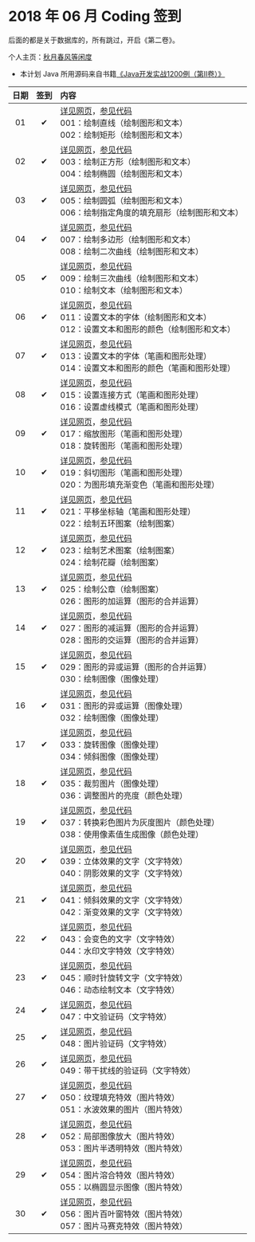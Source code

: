 # 2018 年 06 月 Coding 签到

后面的都是关于数据库的，所有跳过，开启《第二卷》。

个人主页：<a href="http://renkaigis.com/" target="_blank">秋月春风等闲度</a>

- 本计划 Java 所用源码来自书籍<a href="https://book.douban.com/subject/6535595/" target="_blank">《Java开发实战1200例（第Ⅱ卷）》</a>

| 日期 | 签到 | 内容 |
| :---: | :---: | :--- |
| 01 | ✔ | <a href="http://blog.renkaigis.com/KeepCoding/2018/06/01" target="_blank">详见网页</a>，<a href="https://github.com/renkaigis/KeepCoding/tree/master/2018/06/01" target="_blank">参见代码</a><br>001：绘制直线（绘制图形和文本）<br>002：绘制矩形（绘制图形和文本） |
| 02 | ✔ | <a href="http://blog.renkaigis.com/KeepCoding/2018/06/02" target="_blank">详见网页</a>，<a href="https://github.com/renkaigis/KeepCoding/tree/master/2018/06/02" target="_blank">参见代码</a><br>003：绘制正方形（绘制图形和文本）<br>004：绘制椭圆（绘制图形和文本） |
| 03 | ✔ | <a href="http://blog.renkaigis.com/KeepCoding/2018/06/03" target="_blank">详见网页</a>，<a href="https://github.com/renkaigis/KeepCoding/tree/master/2018/06/03" target="_blank">参见代码</a><br>005：绘制圆弧（绘制图形和文本）<br>006：绘制指定角度的填充扇形（绘制图形和文本） |
| 04 | ✔ | <a href="http://blog.renkaigis.com/KeepCoding/2018/06/04" target="_blank">详见网页</a>，<a href="https://github.com/renkaigis/KeepCoding/tree/master/2018/06/04" target="_blank">参见代码</a><br>007：绘制多边形（绘制图形和文本）<br>008：绘制二次曲线（绘制图形和文本） |
| 05 | ✔ | <a href="http://blog.renkaigis.com/KeepCoding/2018/06/05" target="_blank">详见网页</a>，<a href="https://github.com/renkaigis/KeepCoding/tree/master/2018/06/05" target="_blank">参见代码</a><br>009：绘制三次曲线（绘制图形和文本）<br>010：绘制文本（绘制图形和文本） |
| 06 | ✔ | <a href="http://blog.renkaigis.com/KeepCoding/2018/06/06" target="_blank">详见网页</a>，<a href="https://github.com/renkaigis/KeepCoding/tree/master/2018/06/06" target="_blank">参见代码</a><br>011：设置文本的字体（绘制图形和文本）<br>012：设置文本和图形的颜色（绘制图形和文本） |
| 07 | ✔ | <a href="http://blog.renkaigis.com/KeepCoding/2018/06/07" target="_blank">详见网页</a>，<a href="https://github.com/renkaigis/KeepCoding/tree/master/2018/06/07" target="_blank">参见代码</a><br>013：设置文本的字体（笔画和图形处理）<br>014：设置文本和图形的颜色（笔画和图形处理） |
| 08 | ✔ | <a href="http://blog.renkaigis.com/KeepCoding/2018/06/08" target="_blank">详见网页</a>，<a href="https://github.com/renkaigis/KeepCoding/tree/master/2018/06/08" target="_blank">参见代码</a><br>015：设置连接方式（笔画和图形处理）<br>016：设置虚线模式（笔画和图形处理） |
| 09 | ✔ | <a href="http://blog.renkaigis.com/KeepCoding/2018/06/09" target="_blank">详见网页</a>，<a href="https://github.com/renkaigis/KeepCoding/tree/master/2018/06/09" target="_blank">参见代码</a><br>017：缩放图形（笔画和图形处理）<br>018：旋转图形（笔画和图形处理） |
| 10 | ✔ | <a href="http://blog.renkaigis.com/KeepCoding/2018/06/10" target="_blank">详见网页</a>，<a href="https://github.com/renkaigis/KeepCoding/tree/master/2018/06/10" target="_blank">参见代码</a><br>019：斜切图形（笔画和图形处理）<br>020：为图形填充渐变色（笔画和图形处理） |
| 11 | ✔ | <a href="http://blog.renkaigis.com/KeepCoding/2018/06/11" target="_blank">详见网页</a>，<a href="https://github.com/renkaigis/KeepCoding/tree/master/2018/06/11" target="_blank">参见代码</a><br>021：平移坐标轴（笔画和图形处理）<br>022：绘制五环图案（绘制图案） |
| 12 | ✔ | <a href="http://blog.renkaigis.com/KeepCoding/2018/06/12" target="_blank">详见网页</a>，<a href="https://github.com/renkaigis/KeepCoding/tree/master/2018/06/12" target="_blank">参见代码</a><br>023：绘制艺术图案（绘制图案）<br>024：绘制花瓣（绘制图案） |
| 13 | ✔ | <a href="http://blog.renkaigis.com/KeepCoding/2018/06/13" target="_blank">详见网页</a>，<a href="https://github.com/renkaigis/KeepCoding/tree/master/2018/06/13" target="_blank">参见代码</a><br>025：绘制公章（绘制图案）<br>026：图形的加运算（图形的合并运算） |
| 14 | ✔ | <a href="http://blog.renkaigis.com/KeepCoding/2018/06/14" target="_blank">详见网页</a>，<a href="https://github.com/renkaigis/KeepCoding/tree/master/2018/06/14" target="_blank">参见代码</a><br>027：图形的减运算（图形的合并运算）<br>028：图形的交运算（图形的合并运算） |
| 15 | ✔ | <a href="http://blog.renkaigis.com/KeepCoding/2018/06/15" target="_blank">详见网页</a>，<a href="https://github.com/renkaigis/KeepCoding/tree/master/2018/06/15" target="_blank">参见代码</a><br>029：图形的异或运算（图形的合并运算）<br>030：绘制图像（图像处理） |
| 16 | ✔ | <a href="http://blog.renkaigis.com/KeepCoding/2018/06/16" target="_blank">详见网页</a>，<a href="https://github.com/renkaigis/KeepCoding/tree/master/2018/06/16" target="_blank">参见代码</a><br>031：图形的异或运算（图像处理）<br>032：绘制图像（图像处理） |
| 17 | ✔ | <a href="http://blog.renkaigis.com/KeepCoding/2018/06/17" target="_blank">详见网页</a>，<a href="https://github.com/renkaigis/KeepCoding/tree/master/2018/06/17" target="_blank">参见代码</a><br>033：旋转图像（图像处理）<br>034：倾斜图像（图像处理） |
| 18 | ✔ | <a href="http://blog.renkaigis.com/KeepCoding/2018/06/18" target="_blank">详见网页</a>，<a href="https://github.com/renkaigis/KeepCoding/tree/master/2018/06/18" target="_blank">参见代码</a><br>035：裁剪图片（图像处理）<br>036：调整图片的亮度（颜色处理） |
| 19 | ✔ | <a href="http://blog.renkaigis.com/KeepCoding/2018/06/19" target="_blank">详见网页</a>，<a href="https://github.com/renkaigis/KeepCoding/tree/master/2018/06/19" target="_blank">参见代码</a><br>037：转换彩色图片为灰度图片（颜色处理）<br>038：使用像素值生成图像（颜色处理） |
| 20 | ✔ | <a href="http://blog.renkaigis.com/KeepCoding/2018/06/20" target="_blank">详见网页</a>，<a href="https://github.com/renkaigis/KeepCoding/tree/master/2018/06/20" target="_blank">参见代码</a><br>039：立体效果的文字（文字特效）<br>040：阴影效果的文字（文字特效） |
| 21 | ✔ | <a href="http://blog.renkaigis.com/KeepCoding/2018/06/21" target="_blank">详见网页</a>，<a href="https://github.com/renkaigis/KeepCoding/tree/master/2018/06/21" target="_blank">参见代码</a><br>041：倾斜效果的文字（文字特效）<br>042：渐变效果的文字（文字特效） |
| 22 | ✔ | <a href="http://blog.renkaigis.com/KeepCoding/2018/06/22" target="_blank">详见网页</a>，<a href="https://github.com/renkaigis/KeepCoding/tree/master/2018/06/22" target="_blank">参见代码</a><br>043：会变色的文字（文字特效）<br>044：水印文字特效（文字特效） |
| 23 | ✔ | <a href="http://blog.renkaigis.com/KeepCoding/2018/06/23" target="_blank">详见网页</a>，<a href="https://github.com/renkaigis/KeepCoding/tree/master/2018/06/23" target="_blank">参见代码</a><br>045：顺时针旋转文字（文字特效）<br>046：动态绘制文本（文字特效） |
| 24 | ✔ | <a href="http://blog.renkaigis.com/KeepCoding/2018/06/24" target="_blank">详见网页</a>，<a href="https://github.com/renkaigis/KeepCoding/tree/master/2018/06/24" target="_blank">参见代码</a><br>047：中文验证码（文字特效） |
| 25 | ✔ | <a href="http://blog.renkaigis.com/KeepCoding/2018/06/25" target="_blank">详见网页</a>，<a href="https://github.com/renkaigis/KeepCoding/tree/master/2018/06/25" target="_blank">参见代码</a><br>048：图片验证码（文字特效） |
| 26 | ✔ | <a href="http://blog.renkaigis.com/KeepCoding/2018/06/26" target="_blank">详见网页</a>，<a href="https://github.com/renkaigis/KeepCoding/tree/master/2018/06/26" target="_blank">参见代码</a><br>049：带干扰线的验证码（文字特效） |
| 27 | ✔ | <a href="http://blog.renkaigis.com/KeepCoding/2018/06/27" target="_blank">详见网页</a>，<a href="https://github.com/renkaigis/KeepCoding/tree/master/2018/06/27" target="_blank">参见代码</a><br>050：纹理填充特效（图片特效）<br>051：水波效果的图片（图片特效） |
| 28 | ✔ | <a href="http://blog.renkaigis.com/KeepCoding/2018/06/28" target="_blank">详见网页</a>，<a href="https://github.com/renkaigis/KeepCoding/tree/master/2018/06/28" target="_blank">参见代码</a><br>052：局部图像放大（图片特效）<br>053：图片半透明特效（图片特效） |
| 29 | ✔ | <a href="http://blog.renkaigis.com/KeepCoding/2018/06/29" target="_blank">详见网页</a>，<a href="https://github.com/renkaigis/KeepCoding/tree/master/2018/06/29" target="_blank">参见代码</a><br>054：图片溶合特效（图片特效）<br>055：以椭圆显示图像（图片特效） |
| 30 | ✔ | <a href="http://blog.renkaigis.com/KeepCoding/2018/06/30" target="_blank">详见网页</a>，<a href="https://github.com/renkaigis/KeepCoding/tree/master/2018/06/30" target="_blank">参见代码</a><br>056：图片百叶窗特效（图片特效）<br>057：图片马赛克特效（图片特效） |